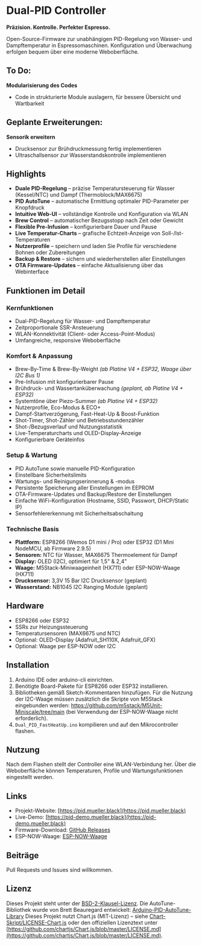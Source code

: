 # Dual-PID Controller

**Präzision. Kontrolle. Perfekter Espresso.**

Open-Source-Firmware zur unabhängigen PID-Regelung von Wasser- und Dampftemperatur in Espressomaschinen.
Konfiguration und Überwachung erfolgen bequem über eine moderne Weboberfläche.

## To Do:
**Modularisierung des Codes**
- Code in strukturierte Module auslagern, für bessere Übersicht und Wartbarkeit
  
## Geplante Erweiterungen:
**Sensorik erweitern** 
- Drucksensor zur Brühdruckmessung fertig implementieren
- Ultraschallsensor zur Wasserstandskontrolle implementieren

## Highlights
- **Duale PID-Regelung** – präzise Temperatursteuerung für Wasser (Kessel/NTC) und Dampf (Thermoblock/MAX6675)
- **PID AutoTune** – automatische Ermittlung optimaler PID-Parameter per Knopfdruck
- **Intuitive Web-UI** – vollständige Kontrolle und Konfiguration via WLAN
- **Brew Control** – automatischer Bezugsstopp nach Zeit oder Gewicht
- **Flexible Pre-Infusion** – konfigurierbare Dauer und Pause
- **Live Temperatur-Charts** – grafische Echtzeit-Anzeige von Soll-/Ist-Temperaturen
- **Nutzerprofile** – speichern und laden Sie Profile für verschiedene Bohnen oder Zubereitungen
- **Backup & Restore** – sichern und wiederherstellen aller Einstellungen
- **OTA Firmware-Updates** – einfache Aktualisierung über das Webinterface

## Funktionen im Detail
### Kernfunktionen
- Dual-PID-Regelung für Wasser- und Dampftemperatur
- Zeitproportionale SSR-Ansteuerung
- WLAN-Konnektivität (Client- oder Access-Point-Modus)
- Umfangreiche, responsive Weboberfläche

### Komfort & Anpassung
- Brew-By-Time & Brew-By-Weight *(ab Platine V4 + ESP32, Waage über I2C Bus 1)*
- Pre-Infusion mit konfigurierbarer Pause
- Brühdruck- und Wassertanküberwachung *(geplant, ab Platine V4 + ESP32)*
- Systemtöne über Piezo-Summer *(ab Platine V4 + ESP32)*
- Nutzerprofile, Eco-Modus & ECO+
- Dampf-Startverzögerung, Fast-Heat-Up & Boost-Funktion
- Shot-Timer, Shot-Zähler und Betriebsstundenzähler
- Shot-/Bezugsverlauf und Nutzungsstatistik
- Live-Temperaturcharts und OLED-Display-Anzeige
- Konfigurierbare Geräteinfos

### Setup & Wartung
- PID AutoTune sowie manuelle PID-Konfiguration
- Einstellbare Sicherheitslimits
- Wartungs- und Reinigungserinnerung & -modus
- Persistente Speicherung aller Einstellungen im EEPROM
- OTA-Firmware-Updates und Backup/Restore der Einstellungen
- Einfache WiFi-Konfiguration (Hostname, SSID, Passwort, DHCP/Static IP)
- Sensorfehlererkennung mit Sicherheitsabschaltung

### Technische Basis
- **Plattform:** ESP8266 (Wemos D1 mini / Pro) oder ESP32 (D1 Mini NodeMCU, ab Firmware 2.9.5)
- **Sensoren:** NTC für Wasser, MAX6675 Thermoelement für Dampf
- **Display:** OLED (I2C), optimiert für 1,5" & 2,4"
- **Waage:** M5Stack-Miniwaageinheit (HX711) oder ESP-NOW-Waage (HX711)
- **Drucksensor:** 3,3V 15 Bar I2C Drucksensor (geplant)
- **Wasserstand:** NB1045 I2C Ranging Module (geplant)

## Hardware
- ESP8266 oder ESP32
- SSRs zur Heizungssteuerung
- Temperatursensoren (MAX6675 und NTC)
- Optional: OLED-Display (Adafruit_SH110X, Adafruit_GFX)
- Optional: Waage per ESP-NOW oder I2C

## Installation
1. Arduino IDE oder arduino-cli einrichten.
2. Benötigte Board-Pakete für ESP8266 oder ESP32 installieren.
3. Bibliotheken gemäß Sketch-Kommentaren hinzufügen.
   Für die Nutzung der I2C-Waage müssen zusätzlich die Skripte von M5Stack eingebunden werden:
   <https://github.com/m5stack/M5Unit-Miniscale/tree/main> (bei Verwendung der ESP-NOW-Waage nicht erforderlich).
4. `Dual_PID_FastHeatUp.ino` kompilieren und auf den Mikrocontroller flashen.

## Nutzung
Nach dem Flashen stellt der Controller eine WLAN-Verbindung her. 
Über die Weboberfläche können Temperaturen,
Profile und Wartungsfunktionen eingestellt werden.

## Links
- Projekt-Website: [https://pid.mueller.black](https://pid.mueller.black)
- Live-Demo: [https://pid-demo.mueller.black](https://pid-demo.mueller.black)
- Firmware-Download: [GitHub Releases](https://github.com/thomas-michael-mueller/dual-pid/releases)
- ESP-NOW-Waage: [ESP-NOW-Waage](https://github.com/thomas-michael-mueller/dual-pid-scale)

## Beiträge
Pull Requests und Issues sind willkommen.

## Lizenz
Dieses Projekt steht unter der [BSD-2-Klausel-Lizenz](LICENSE).
Die AutoTune-Bibliothek wurde von Brett Beauregard entwickelt: [Arduino-PID-AutoTune-Library](https://github.com/br3ttb/Arduino-PID-AutoTune-Library)
Dieses Projekt nutzt Chart.js (MIT-Lizenz) – siehe [Chart-Skript/LICENSE-Chart.js](Chart-Skript/LICENSE-Chart.js) oder den offiziellen Lizenztext unter [https://github.com/chartjs/Chart.js/blob/master/LICENSE.md](https://github.com/chartjs/Chart.js/blob/master/LICENSE.md).

